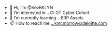 - 👋 Hi, I’m @KevBKLYN
- 👀 I’m interested in ...CI OT Cyber Cohort 
- 🌱 I’m currently learning ...ERP Assets 
- 📫 How to reach me ...kmcmorrow@deloitte.com

<!---
KevBKLYN/KevBKLYN is a ✨ special ✨ repository because its `README.md` (this file) appears on your GitHub profile.
You can click the Preview link to take a look at your changes.
--->
